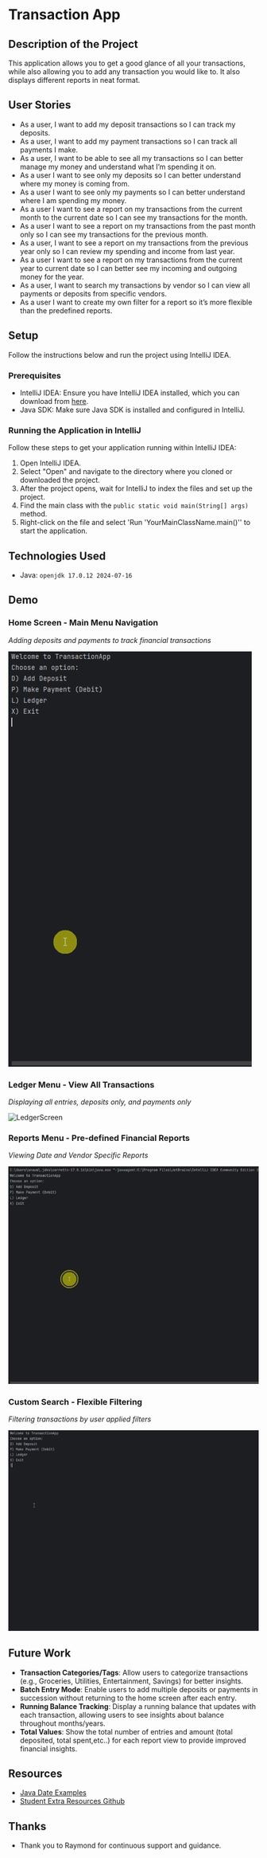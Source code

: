 # Transaction App

## Description of the Project
This application allows you to get a good glance of all your transactions, while also allowing you to add any transaction you would like to. It also displays different reports in neat format.

## User Stories
- As a user, I want to add my deposit transactions so I can track my deposits.
- As a user, I want to add my payment transactions so I can track all payments I make.
- As a user, I want to be able to see all my transactions so I can better manage my money and understand what I’m spending it on.
- As a user I want to see only my deposits so I can better understand where my money is coming from.
- As a user I want to see only my payments so I can better understand where I am spending my money.
- As a user I want to see a report on my transactions from the current month to the current date so I can see my transactions for the month.
- As a user I want to see a report on my transactions from the past month only so I can see my transactions for the previous month.
- As a user, I want to see a report on my transactions from the previous year only so I can review my spending and income from last year.
- As a user I want to see a report on my transactions from the current year to current date so I can better see my incoming and outgoing money for the year.
- As a user, I want to search my transactions by vendor so I can view all payments or deposits from specific vendors.
- As a user I want to create my own filter for a report so it’s more flexible than the predefined reports.

## Setup

Follow the instructions below and run the project using IntelliJ IDEA.

### Prerequisites

- IntelliJ IDEA: Ensure you have IntelliJ IDEA installed, which you can download from [here](https://www.jetbrains.com/idea/download/).
- Java SDK: Make sure Java SDK is installed and configured in IntelliJ.

### Running the Application in IntelliJ

Follow these steps to get your application running within IntelliJ IDEA:

1. Open IntelliJ IDEA.
2. Select "Open" and navigate to the directory where you cloned or downloaded the project.
3. After the project opens, wait for IntelliJ to index the files and set up the project.
4. Find the main class with the `public static void main(String[] args)` method.
5. Right-click on the file and select 'Run 'YourMainClassName.main()'' to start the application.

## Technologies Used
- Java: `openjdk 17.0.12 2024-07-16`
## Demo

### Home Screen - Main Menu Navigation
*Adding deposits and payments to track financial transactions*

![HomeScreen](HomeScreen-ezgif.com-video-to-gif-converter%20%281%29.gif)
### Ledger Menu - View All Transactions
*Displaying all entries, deposits only, and payments only*

![LedgerScreen](LedgerScreen-ezgif.com-video-to-gif-converter.gif)

### Reports Menu - Pre-defined Financial Reports
*Viewing Date and Vendor Specific Reports*

![ReportsScreen](ReportsScreen-ezgif.com-video-to-gif-converter.gif)
### Custom Search - Flexible Filtering
*Filtering transactions by user applied filters*

![CustomScreen](CustomScreen-ezgif.com-video-to-gif-converter.gif)

## Future Work
- **Transaction Categories/Tags**: Allow users to categorize transactions (e.g., Groceries, Utilities, Entertainment, Savings) for better insights.
- **Batch Entry Mode**: Enable users to add multiple deposits or payments in succession without returning to the home screen after each entry.
- **Running Balance Tracking**: Display a running balance that updates with each transaction, allowing users to see insights about balance throughout months/years.
- **Total Values**: Show the total number of entries and amount (total deposited, total spent,etc..) for each report view to provide improved financial insights.
## Resources
- [Java Date Examples](https://www.studytonight.com/java-examples/)
- [Student Extra Resources Github](https://github.com/RayMaroun/students-extra-resources/blob/main/week3-payroll-tutorial.md)


## Thanks
- Thank you to Raymond for continuous support and guidance.
